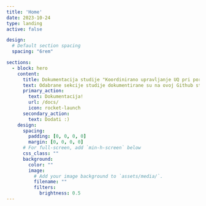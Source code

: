 ```yaml
---
title: 'Home'
date: 2023-10-24
type: landing
active: false

design:
  # Default section spacing
  spacing: "6rem"

sections:
  - block: hero
    content:
      title: Dokumentacija studije "Koordinirano upravljanje UQ pri poremećaju"
      text: Odabrane sekcije studije dokumentirane su na ovoj Github stranici.
      primary_action:
        text: Dokumentacija!
        url: /docs/
        icon: rocket-launch
      secondary_action:
        text: Dodati :)
    design:
      spacing:
        padding: [0, 0, 0, 0]
        margin: [0, 0, 0, 0]
      # For full-screen, add `min-h-screen` below
      css_class: ""
      background:
        color: ""
        image:
          # Add your image background to `assets/media/`.
          filename: ""
          filters:
            brightness: 0.5
---
```

